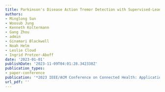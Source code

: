```yaml
---
title: Parkinson's Disease Action Tremor Detection with Supervised-Leaning Models
authors:
- Minglong Sun
- Woosub Jung
- Kenneth Koltermann
- Gang Zhou
- admin
- Ginamari Blackwell
- Noah Helm
- Leslie Cloud
- Ingrid Pretzer-Aboff
date: '2023-01-01'
publishDate: '2023-11-09T04:01:28.342338Z'
publication_types:
- paper-conference
publication: '*2023 IEEE/ACM Conference on Connected Health: Applications, Systems and Engineering Technologies (CHASE)*'
url_pdf: '' 
---
```

